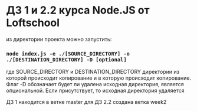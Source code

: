 # ДЗ 1 и 2.2 курса Node.JS от Loftschool

из директории проекта можно запустить:

### `node index.js -e ./[SOURCE_DIRECTORY] -o ./[DESTINATION_DIRECTORY] -D [optional]`

где SOURCE_DIRECTORY и DESTINATION_DIRECTORY директории из которой происходит копирование и в которую происходит копирование.
Флаг -D обозначает будет ли удалена исходная директория, является опциональной. Если присутствует, то исходная директория удаляется


ДЗ 1 находится в ветке master
для ДЗ 2.2 создана ветка week2
